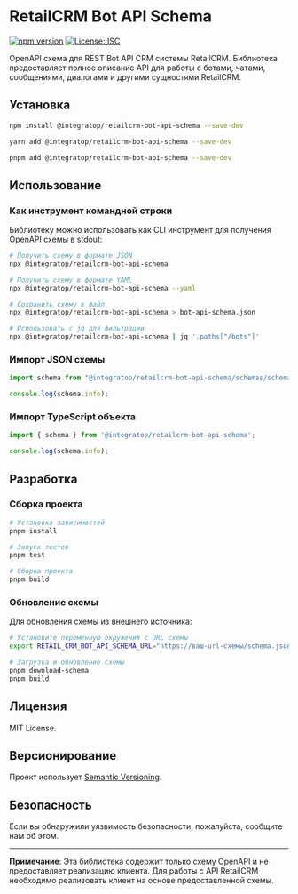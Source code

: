 # RetailCRM Bot API Schema

[![npm version](https://img.shields.io/npm/v/@integratop/retailcrm-bot-api-schema.svg)](https://www.npmjs.com/package/@integratop/retailcrm-bot-api-schema)
[![License: ISC](https://img.shields.io/badge/License-ISC-blue.svg)](https://opensource.org/licenses/ISC)

OpenAPI схема для REST Bot API CRM системы RetailCRM. Библиотека предоставляет полное описание API для работы с ботами, чатами, сообщениями, диалогами и другими сущностями RetailCRM.

## Установка

```bash
npm install @integratop/retailcrm-bot-api-schema --save-dev
```

```bash
yarn add @integratop/retailcrm-bot-api-schema --save-dev
```

```bash
pnpm add @integratop/retailcrm-bot-api-schema --save-dev
```

## Использование

### Как инструмент командной строки

Библиотеку можно использовать как CLI инструмент для получения OpenAPI схемы в stdout:

```bash
# Получить схему в формате JSON
npx @integratop/retailcrm-bot-api-schema

# Получить схему в формате YAML
npx @integratop/retailcrm-bot-api-schema --yaml

# Сохранить схему в файл
npx @integratop/retailcrm-bot-api-schema > bot-api-schema.json

# Использовать с jq для фильтрации
npx @integratop/retailcrm-bot-api-schema | jq '.paths["/bots"]'
```

### Импорт JSON схемы

```typescript
import schema from "@integratop/retailcrm-bot-api-schema/schemas/schema.json" with { type: "json" };

console.log(schema.info);
```

### Импорт TypeScript объекта

```typescript
import { schema } from '@integratop/retailcrm-bot-api-schema';

console.log(schema.info);
```

## Разработка

### Сборка проекта

```bash
# Установка зависимостей
pnpm install

# Запуск тестов
pnpm test

# Сборка проекта
pnpm build
```

### Обновление схемы

Для обновления схемы из внешнего источника:

```bash
# Установите переменную окружения с URL схемы
export RETAIL_CRM_BOT_API_SCHEMA_URL="https://ваш-url-схемы/schema.json"

# Загрузка и обновление схемы
pnpm download-schema
pnpm build
```

## Лицензия

MIT License.

## Версионирование

Проект использует [Semantic Versioning](https://semver.org/).

## Безопасность

Если вы обнаружили уязвимость безопасности, пожалуйста, сообщите нам об этом.

---

**Примечание**: Эта библиотека содержит только схему OpenAPI и не предоставляет реализацию клиента. Для работы с API RetailCRM необходимо реализовать клиент на основе предоставленной схемы.
